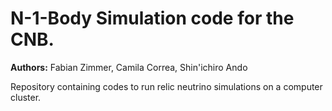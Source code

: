 # N-1-Body Simulation code for the CNB.

**Authors:** Fabian Zimmer, Camila Correa, Shin'ichiro Ando

Repository containing codes to run relic neutrino simulations on a computer cluster. 